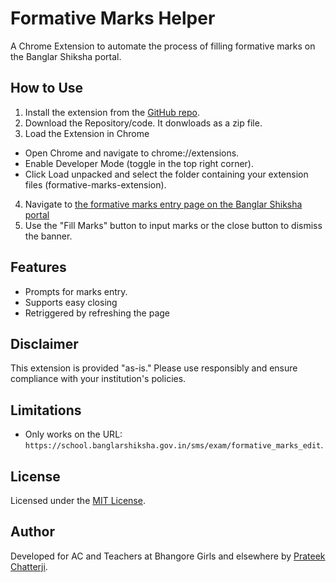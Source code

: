 # Formative Marks Helper

A Chrome Extension to automate the process of filling formative marks on the Banglar Shiksha portal.

## How to Use

1. Install the extension from the [GitHub repo](https://github.com/prateekchatterji/formative-marks-extension).
2. Download the Repository/code. It donwloads as a zip file.
3. Load the Extension in Chrome

- Open Chrome and navigate to chrome://extensions.
- Enable Developer Mode (toggle in the top right corner).
- Click Load unpacked and select the folder containing your extension files (formative-marks-extension).

4. Navigate to [the formative marks entry page on the Banglar Shiksha portal](https://school.banglarshiksha.gov.in/sms/exam/formative_marks_edit)
5. Use the "Fill Marks" button to input marks or the close button to dismiss the banner.

## Features

- Prompts for marks entry.
- Supports easy closing
- Retriggered by refreshing the page

## Disclaimer

This extension is provided "as-is." Please use responsibly and ensure compliance with your institution's policies.

## Limitations

- Only works on the URL: `https://school.banglarshiksha.gov.in/sms/exam/formative_marks_edit`.

## License

Licensed under the [MIT License](LICENSE).

## Author

Developed
for AC and Teachers at Bhangore Girls and elsewhere
by [Prateek Chatterji](https://github.com/prateekchatterji/).
